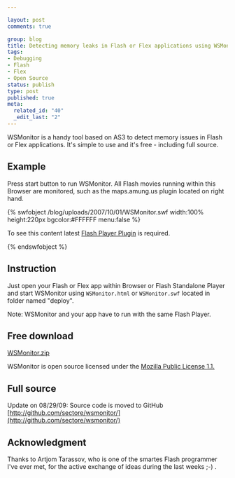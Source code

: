 ```yaml
--- 

layout: post
comments: true

group: blog
title: Detecting memory leaks in Flash or Flex applications using WSMonitor
tags: 
- Debugging
- Flash
- Flex
- Open Source
status: publish
type: post
published: true
meta: 
  related_id: "40"
  _edit_last: "2"
---
```

WSMonitor is a handy tool based on AS3 to detect memory issues in Flash or Flex applications. It's simple to use and it's free - including full source.

<!--more-->

## Example

Press start button to run WSMonitor. All Flash movies running within this Browser are monitored, such as the maps.amung.us plugin located on right hand.

{% swfobject /blog/uploads/2007/10/01/WSMonitor.swf width:100% height:220px bgcolor:#FFFFFF menu:false %}
<p>To see this content latest <a href='http://www.adobe.com/go/getflashplayer'>Flash Player Plugin</a> is required.</p>
{% endswfobject %}

## Instruction

Just open your Flash or Flex app within Browser or Flash Standalone Player and start WSMonitor using `WSMonitor.html` or `WSMonitor.swf` located in folder named "deploy".

Note: WSMonitor and your app have to run with the same Flash Player.

## Free download

[WSMonitor.zip](/blog/uploads/2007/10/01/WSMonitor.zip)

WSMonitor is open source licensed under the [Mozilla Public License 1.1.](http://www.mozilla.org/MPL/MPL-1.1.html)

## Full source

Update on 08/29/09: Source code is moved to GitHub [http://github.com/sectore/wsmonitor/](http://github.com/sectore/wsmonitor/)

## Acknowledgment

Thanks to Artjom Tarassov, who is one of the smartes Flash programmer I've ever met, for the active exchange of ideas during the last weeks ;-) .